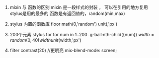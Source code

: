1. mixin 与 函数的区别
    mixin 是一段样式的封装 ， 可以在引用的地方复用 stylus是用的最多的
    函数是有返回值的，random(min,max)
2. stylus 内置的函数库
    floor math(0,'random')
    unit(,'px')
3. 200个元素  stylus for
    for num in 1..200
        .g-ball:nth-child({num})
            $width = random(0,40)
            width unit($width,'px')

4. filter contrast(20)   //更明亮
    mix-blend-mode: screen; 